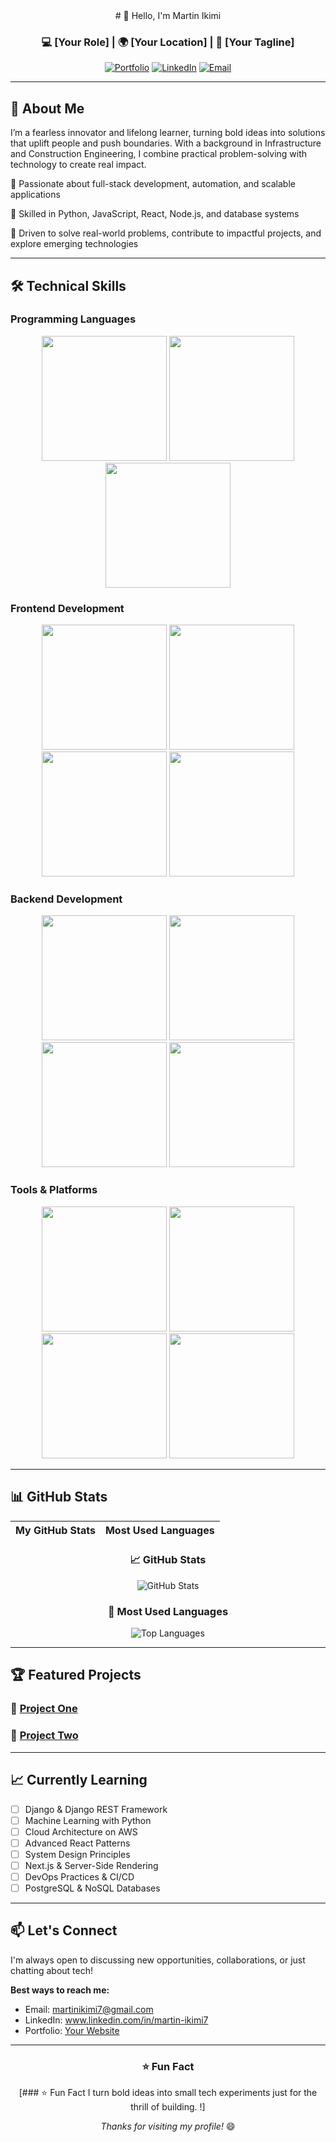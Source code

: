 <!-- Header Section -->
<div align="center">
# 👋 Hello, I'm Martin Ikimi

### 💻 [Your Role] | 🌍 [Your Location] | 🚀 [Your Tagline]

[![Portfolio](https://img.shields.io/badge/🌐_Portfolio-000000?style=for-the-badge)](https://yourportfolio.com)
[![LinkedIn](https://img.shields.io/badge/💼_LinkedIn-0A66C2?style=for-the-badge)](https://www.linkedin.com/in/martin-ikimi7)
[![Email](https://img.shields.io/badge/📧_Email-EA4335?style=for-the-badge)](mailto:martinikimi7@gmail.com)

</div>

---

## 📖 About Me

I’m a fearless innovator and lifelong learner, turning bold ideas into solutions that uplift people and push boundaries. With a background in Infrastructure and Construction Engineering, I combine practical problem-solving with technology to create real impact.

🔹 Passionate about full-stack development, automation, and scalable applications

🔹 Skilled in Python, JavaScript, React, Node.js, and database systems

🔹 Driven to solve real-world problems, contribute to impactful projects, and explore emerging technologies


---

## 🛠️ Technical Skills

### Programming Languages
<p align="center">
  <img src="https://img.shields.io/badge/Python-3776AB?style=flat-square&logo=python&logoColor=white" height="200" />
  <img src="https://img.shields.io/badge/JavaScript-F7DF1E?style=flat-square&logo=javascript&logoColor=black" height="200" />
  <img src="https://img.shields.io/badge/TypeScript-3178C6?style=flat-square&logo=typescript&logoColor=white" height="200" />
</p>

### Frontend Development
<p align="center">
  <img src="https://img.shields.io/badge/React-61DAFB?style=flat-square&logo=react&logoColor=black" height="200" />
  <img src="https://img.shields.io/badge/Vue.js-4FC08D?style=flat-square&logo=vue.js&logoColor=white" height="200" />
  <img src="https://img.shields.io/badge/HTML5-E34F26?style=flat-square&logo=html5&logoColor=white" height="200" />
  <img src="https://img.shields.io/badge/CSS3-1572B6?style=flat-square&logo=css3&logoColor=white" height="200" />
</p>

### Backend Development
<p align="center">
  <img src="https://img.shields.io/badge/Node.js-339933?style=flat-square&logo=node.js&logoColor=white" height="200" />
  <img src="https://img.shields.io/badge/Express-000000?style=flat-square&logo=express&logoColor=white" height="200" />
  <img src="https://img.shields.io/badge/Django-092E20?style=flat-square&logo=django&logoColor=white" height="200" />
  <img src="https://img.shields.io/badge/Flask-000000?style=flat-square&logo=flask&logoColor=white" height="200" />
</p>

### Tools & Platforms
<p align="center">
  <img src="https://img.shields.io/badge/Git-F05032?style=flat-square&logo=git&logoColor=white" height="200" />
  <img src="https://img.shields.io/badge/Docker-2496ED?style=flat-square&logo=docker&logoColor=white" height="200" />
  <img src="https://img.shields.io/badge/AWS-232F3E?style=flat-square&logo=amazon-aws&logoColor=white" height="200" />
  <img src="https://img.shields.io/badge/PostgreSQL-4169E1?style=flat-square&logo=postgresql&logoColor=white" height="200" />
</p>

---

## 📊 GitHub Stats

<div align="center">

| My GitHub Stats | Most Used Languages |
| :---: | :---: |
### 📈 GitHub Stats
![GitHub Stats](https://github-readme-stats.vercel.app/api?username=Martinikimi&show_icons=true&theme=radical)

### 🧠 Most Used Languages
![Top Languages](https://github-readme-stats.vercel.app/api/top-langs/?username=Martinikimi&layout=compact&theme=radical)


</div>

---

## 🏆 Featured Projects

### 🎯 [Project One](https://github.com/YOUR_USERNAME/project-one)
  

### 🚀 [Project Two](https://github.com/YOUR_USERNAME/project-two)
 

---

## 📈 Currently Learning

- [ ] Django & Django REST Framework  
- [ ] Machine Learning with Python  
- [ ] Cloud Architecture on AWS  
- [ ] Advanced React Patterns  
- [ ] System Design Principles  
- [ ] Next.js & Server-Side Rendering  
- [ ] DevOps Practices & CI/CD  
- [ ] PostgreSQL & NoSQL Databases  
---

## 📫 Let's Connect

I'm always open to discussing new opportunities, collaborations, or just chatting about tech!

**Best ways to reach me:**  
- Email: martinikimi7@gmail.com  
- LinkedIn: www.linkedin.com/in/martin-ikimi7  
- Portfolio: [Your Website](https://yourportfolio.com)  

---

<div align="center">

### ⭐ Fun Fact
[### ⭐ Fun Fact
I turn bold ideas into small tech experiments just for the thrill of building.
!]

*Thanks for visiting my profile!* 😄

</div>
